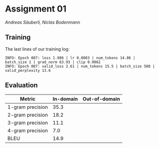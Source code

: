 # Assignment 01
*Andreas Säuberli, Niclas Bodenmann*

## Training

The last lines of our training log:

```
INFO: Epoch 087: loss 1.986 | lr 0.0003 | num_tokens 14.86 | batch_size 1 | grad_norm 63.93 | clip 0.9862                         
INFO: Epoch 087: valid_loss 2.61 | num_tokens 15.5 | batch_size 500 | valid_perplexity 13.6
```

## Evaluation

| Metric           | In-domain | Out-of-domain |
| ---------------- | --------- | ------------- |
| 1-gram precision | 35.3      |               |
| 2-gram precision | 18.2      |               |
| 3-gram precision | 11.1      |               |
| 4-gram precision | 7.0       |               |
| BLEU             | 14.9      |               |
